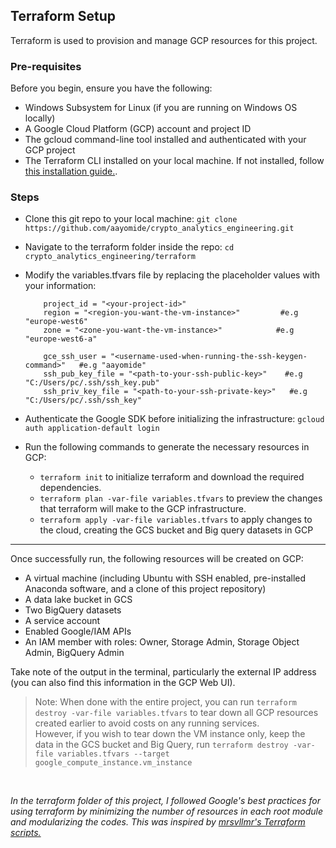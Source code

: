 ## Terraform Setup
Terraform is used to provision and manage GCP resources for this project.

### Pre-requisites
Before you begin, ensure you have the following:
* Windows Subsystem for Linux (if you are running on Windows OS locally)
* A Google Cloud Platform (GCP) account and project ID
* The gcloud command-line tool installed and authenticated with your GCP project
* The Terraform CLI installed on your local machine. If not installed, follow [this installation guide.](https://phoenixnap.com/kb/how-to-install-terraform).

### Steps
* Clone this git repo to your local machine: `git clone https://github.com/aayomide/crypto_analytics_engineering.git`
* Navigate to the terraform folder inside the repo: `cd crypto_analytics_engineering/terraform`
* Modify the variables.tfvars file by replacing the placeholder values with your information:

    ~~~
        project_id = "<your-project-id>"
        region = "<region-you-want-the-vm-instance>"         #e.g "europe-west6"
        zone = "<zone-you-want-the-vm-instance>"            #e.g "europe-west6-a"

        gce_ssh_user = "<username-used-when-running-the-ssh-keygen-command>"   #e.g "aayomide"
        ssh_pub_key_file = "<path-to-your-ssh-public-key>"    #e.g "C:/Users/pc/.ssh/ssh_key.pub"
        ssh_priv_key_file = "<path-to-your-ssh-private-key>"   #e.g "C:/Users/pc/.ssh/ssh_key"

    ~~~

* Authenticate the Google SDK before initializing the infrastructure: `gcloud auth application-default login`
* Run the following commands to generate the necessary resources in GCP:
    * `terraform init` to initialize terraform and download the required dependencies.
    * `terraform plan -var-file variables.tfvars` to preview the changes that terraform will make to the GCP infrastructure.
    * `terraform apply -var-file variables.tfvars` to apply changes to the cloud, creating the GCS bucket and Big query datasets in GCP

----
Once successfully run, the following resources will be created on GCP:
* A virtual machine (including Ubuntu with SSH enabled, pre-installed Anaconda software, and a clone of this project repository)
* A data lake bucket in GCS
* Two BigQuery datasets
* A service account
* Enabled Google/IAM APIs
* An IAM member with roles: Owner, Storage Admin, Storage Object Admin, BigQuery Admin

Take note of the output in the terminal, particularly the external IP address (you can also find this information in the GCP Web UI).

> Note: When done with the entire project, you can run `terraform destroy -var-file variables.tfvars` to tear down all GCP resources created earlier to avoid costs on any running services.\
> However, if you wish to tear down the VM instance only, keep the data in the GCS bucket and Big Query, run `terraform destroy -var-file variables.tfvars --target google_compute_instance.vm_instance`
<br>

*In the terraform folder of this project, I followed Google's best practices for using terraform by minimizing the number of resources in each root module and modularizing the codes. This was inspired by [mrsvllmr's Terraform scripts.](https://github.com/mrsvllmr/de_zoomcamp_2023_project/tree/main/terraform)*